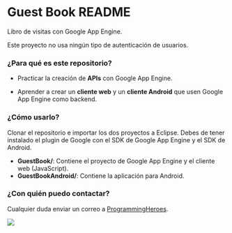 # **Guest Book README** #

Libro de visitas con Google App Engine.

Este proyecto no usa ningún tipo de autenticación de usuarios.
### ¿Para qué es este repositorio? ###

* Practicar la creación de **APIs** con Google App Engine.

* Aprender a crear un **cliente web** y un **cliente Android** que usen Google App Engine como backend.

### ¿Cómo usarlo? ###

Clonar el repositorio e importar los dos proyectos a Eclipse. Debes de tener instalado el plugin de Google con el SDK de Google App Engine y el SDK de Android.

* **GuestBook/**: Contiene el proyecto de Google App Engine y el cliente web (JavaScript).
* **GuestBookAndroid/**: Contiene la aplicación para Android.

### ¿Con quién puedo contactar? ###

Cualquier duda enviar un correo a [ProgrammingHeroes](mailto:programmingh@gmail.com).

![](https://bytebucket.org/programmingheroes/guest-book/raw/4ec28984cca81bbb9d1941ca4620eb3d36b0111a/GuestBookAndroid/ic_launcher-web.png?token=aea36507ce93fef10bb5bb7aded77f666f075e58)